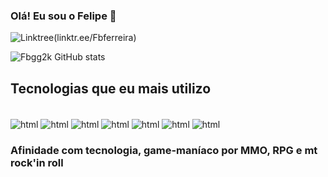 ### Olá! Eu sou o Felipe 👋

![Linktree](https://img.shields.io/badge/linktree-1de9b6?style=for-the-badge&logo=linktree&logoColor=white)(linktr.ee/Fbferreira)

![Fbgg2k GitHub stats](https://github-readme-stats.vercel.app/api?username=Fbgg2k&show_icons=true&theme=dark)

## Tecnologias que eu mais utilizo 

<div style="display: inline_block"><br/>
    <img align="center" alt="html" src="https://img.shields.io/badge/HTML-239120?style=for-the-badge&logo=html5&logoColor=white" />
    <img align="center" alt="html" src="https://img.shields.io/badge/CSS-239120?&style=for-the-badge&logo=css3&logoColor=white" />
    <img align="center" alt="html" src="https://img.shields.io/badge/JavaScript-F7DF1E?style=for-the-badge&logo=javascript&logoColor=black" />
    <img align="center" alt="html" src="https://img.shields.io/badge/TypeScript-007ACC?style=for-the-badge&logo=typescript&logoColor=white" />
    <img align="center" alt="html" src="https://img.shields.io/badge/Angular-DD0031?style=for-the-badge&logo=angular&logoColor=white" />
    <img align="center" alt="html" src="https://img.shields.io/badge/Node.js-43853D?style=for-the-badge&logo=node.js&logoColor=white" />
    <img align="center" alt="html" src="https://img.shields.io/badge/C-00599C?style=for-the-badge&logo=c&logoColor=white" />
</div>


### Afinidade com tecnologia, game-maníaco por MMO, RPG e mt rock'in roll

